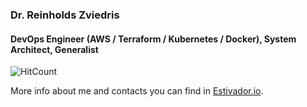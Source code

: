 ### Dr. Reinholds Zviedris
#### DevOps Engineer (AWS / Terraform / Kubernetes / Docker), System Architect, Generalist

![HitCount](http://hits.dwyl.com/zxpower/zxpower.svg)

More info about me and contacts you can find in [Estivador.io](https://estivador.io/).

<!--
**zxpower/zxpower** is a ✨ _special_ ✨ repository because its `README.md` (this file) appears on your GitHub profile.

Here are some ideas to get you started:

- 🔭 I’m currently working on ...
- 🌱 I’m currently learning ...
- 👯 I’m looking to collaborate on ...
- 🤔 I’m looking for help with ...
- 💬 Ask me about ...
- 📫 How to reach me: ...
- 😄 Pronouns: ...
- ⚡ Fun fact: ...
-->
